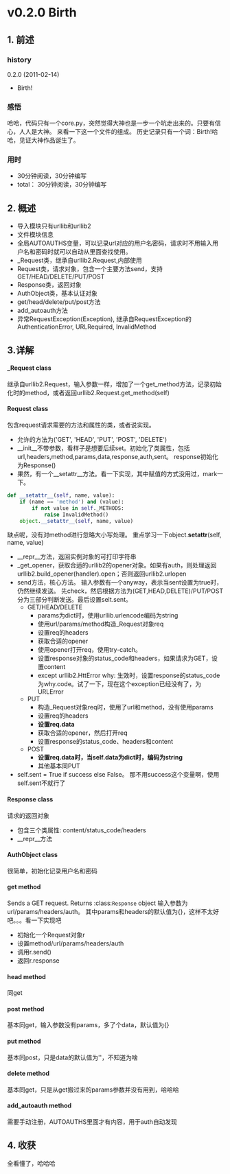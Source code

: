 # v0.2.0 Birth

## 1. 前述

### history
0.2.0 (2011-02-14)
- Birth!

### 感悟
哈哈，代码只有一个core.py，突然觉得大神也是一步一个坑走出来的。只要有信心，人人是大神。
来看一下这一个文件的组成。
历史记录只有一个词：Birth!哈哈，见证大神作品诞生了。

### 用时
- 30分钟阅读，30分钟编写
- total： 30分钟阅读，30分钟编写


## 2. 概述

- 导入模块只有urllib和urllib2
- 文件模块信息
- 全局AUTOAUTHS变量，可以记录url对应的用户名密码，请求时不用输入用户名和密码时就可以自动从里面查找使用。
- _Request类，继承自urllib2.Request,内部使用
- Request类，请求对象，包含一个主要方法send，支持GET/HEAD/DELETE/PUT/POST
- Response类，返回对象
- AuthObject类，基本认证对象
- get/head/delete/put/post方法
- add_autoauth方法
- 异常RequestException(Exception), 继承自RequestException的 AuthenticationError, URLRequired, InvalidMethod

## 3.详解

#### _Request class
继承自urllib2.Request，输入参数一样，增加了一个get_method方法，记录初始化时的method，或者返回urllib2.Request.get_method(self)

#### Request class
包含request请求需要的方法和属性的类，或者说实现。
- 允许的方法为('GET', 'HEAD', 'PUT', 'POST', 'DELETE')
- __init__不带参数，看样子是想要后续set。初始化了类属性，包括url,headers,method,params,data,response,auth,sent。 response初始化为Response()
- 果然，有一个__setattr__方法。看一下实现，其中赋值的方式没用过，mark一下。
```python
def __setattr__(self, name, value):
    if (name == 'method') and (value):
        if not value in self._METHODS:
            raise InvalidMethod()
    object.__setattr__(self, name, value)
```
缺点呢，没有对method进行忽略大小写处理。
重点学习一下object.__setattr__(self, name, value)
- __repr__方法，返回实例对象的可打印字符串
- _get_opener，获取合适的urllib2的opener对象。如果有auth，则处理返回urllib2.build_opener(handler).open；否则返回urllib2.urlopen
- send方法，核心方法。
输入参数有一个anyway，表示当sent设置为true时，仍然继续发送。
先check，然后根据方法为(GET,HEAD,DELETE)/PUT/POST分为三部分判断发送。最后设置selt.sent。
    - GET/HEAD/DELETE
        - params为dict时，使用urllib.urlencode编码为string
        - 使用url/params/method构造_Request对象req
        - 设置req的headers
        - 获取合适的opener
        - 使用opener打开req，使用try-catch。
        - 设置response对象的status_code和headers，如果请求为GET，设置content
        - except urllib2.HttError why: 生效时，设置response的status_code为why.code。试了一下，现在这个exception已经没有了，为URLError
    - PUT
        - 构造_Request对象req时，使用了url和method，没有使用params
        - 设置req的headers
        - **设置req.data**
        - 获取合适的opener，然后打开req
        - 设置response的status_code、headers和content
    - POST
        - **设置req.data时，当self.data为dict时，编码为string**
        - 其他基本同PUT
- self.sent = True if success else False。 那不用success这个变量啊，使用self.sent不就行了

#### Response class
请求的返回对象
- 包含三个类属性: content/status_code/headers
- __repr__方法

#### AuthObject class
很简单，初始化记录用户名和密码

#### get method
Sends a GET request. Returns :class:`Response` object
输入参数为 url/params/headers/auth。
其中params和headers的默认值为{}，这样不太好吧。。。看一下实现吧
- 初始化一个Request对象r
- 设置method/url/params/headers/auth
- 调用r.send()
- 返回r.response

#### head method
同get

#### post method
基本同get，输入参数没有params，多了个data，默认值为{}

#### put method
基本同post，只是data的默认值为''，不知道为啥 

#### delete method
基本同get，只是从get搬过来的params参数并没有用到，哈哈哈

#### add_autoauth method
需要手动注册，AUTOAUTHS里面才有内容，用于auth自动发现


## 4. 收获
全看懂了，哈哈哈